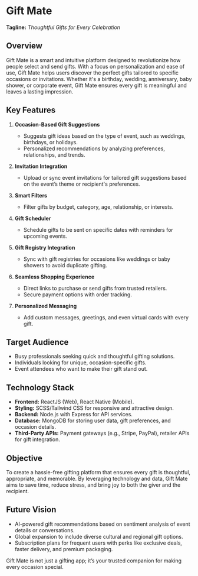 # Gift Mate  
**Tagline:** *Thoughtful Gifts for Every Celebration*  

## Overview  
Gift Mate is a smart and intuitive platform designed to revolutionize how people select and send gifts. With a focus on personalization and ease of use, Gift Mate helps users discover the perfect gifts tailored to specific occasions or invitations. Whether it's a birthday, wedding, anniversary, baby shower, or corporate event, Gift Mate ensures every gift is meaningful and leaves a lasting impression.  

## Key Features  
1. **Occasion-Based Gift Suggestions**  
   - Suggests gift ideas based on the type of event, such as weddings, birthdays, or holidays.  
   - Personalized recommendations by analyzing preferences, relationships, and trends.  

2. **Invitation Integration**  
   - Upload or sync event invitations for tailored gift suggestions based on the event’s theme or recipient's preferences.  

3. **Smart Filters**  
   - Filter gifts by budget, category, age, relationship, or interests.  

4. **Gift Scheduler**  
   - Schedule gifts to be sent on specific dates with reminders for upcoming events.  

5. **Gift Registry Integration**  
   - Sync with gift registries for occasions like weddings or baby showers to avoid duplicate gifting.  

6. **Seamless Shopping Experience**  
   - Direct links to purchase or send gifts from trusted retailers.  
   - Secure payment options with order tracking.  

7. **Personalized Messaging**  
   - Add custom messages, greetings, and even virtual cards with every gift.  

## Target Audience  
- Busy professionals seeking quick and thoughtful gifting solutions.  
- Individuals looking for unique, occasion-specific gifts.  
- Event attendees who want to make their gift stand out.  

## Technology Stack  
- **Frontend:** ReactJS (Web), React Native (Mobile).  
- **Styling:** SCSS/Tailwind CSS for responsive and attractive design.  
- **Backend:** Node.js with Express for API services.  
- **Database:** MongoDB for storing user data, gift preferences, and occasion details.  
- **Third-Party APIs:** Payment gateways (e.g., Stripe, PayPal), retailer APIs for gift integration.  

## Objective  
To create a hassle-free gifting platform that ensures every gift is thoughtful, appropriate, and memorable. By leveraging technology and data, Gift Mate aims to save time, reduce stress, and bring joy to both the giver and the recipient.  

## Future Vision  
- AI-powered gift recommendations based on sentiment analysis of event details or conversations.  
- Global expansion to include diverse cultural and regional gift options.  
- Subscription plans for frequent users with perks like exclusive deals, faster delivery, and premium packaging.  

Gift Mate is not just a gifting app; it’s your trusted companion for making every occasion special.
